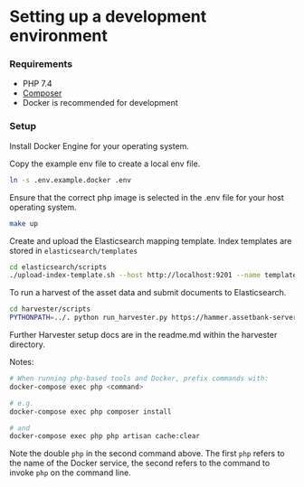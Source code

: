 # Setting up a development environment

### Requirements

- PHP 7.4
- [Composer](https://getcomposer.org/)
- Docker is recommended for development

### Setup

Install Docker Engine for your operating system.

Copy the example env file to create a local env file.

```sh
ln -s .env.example.docker .env
```

Ensure that the correct php image is selected in the .env file for your host operating system.

```sh
make up
```

Create and upload the Elasticsearch mapping template. Index templates are stored in `elasticsearch/templates`

```sh
cd elasticsearch/scripts
./upload-index-template.sh --host http://localhost:9201 --name template_video --file ../templates/video_.json
```

To run a harvest of the asset data and submit documents to Elasticsearch.

```sh
cd harvester/scripts
PYTHONPATH=../. python run_harvester.py https://hammer.assetbank-server.com/assetbank-hammer/rest/asset-search 1 --submit --search-domain=http://localhost --port=9201 --scheme=http
```

Further Harvester setup docs are in the readme.md within the harvester directory.

Notes:

```sh
# When running php-based tools and Docker, prefix commands with:
docker-compose exec php <command>

# e.g.
docker-compose exec php composer install

# and
docker-compose exec php php artisan cache:clear
```

Note the double `php` in the second command above. The first `php` refers to the name of the Docker service, the second refers to the command to invoke `php` on the command line.
